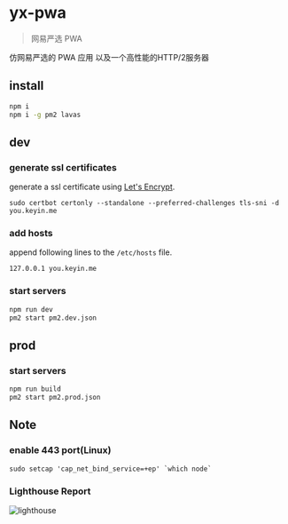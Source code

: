 # yx-pwa

> 网易严选 PWA

仿网易严选的 PWA 应用 以及一个高性能的HTTP/2服务器

## install

```bash
npm i
npm i -g pm2 lavas
```

## dev


### generate ssl certificates
generate a ssl certificate using [Let's Encrypt](https://letsencrypt.org/).
```shell
sudo certbot certonly --standalone --preferred-challenges tls-sni -d you.keyin.me
```

### add hosts
append following lines to the `/etc/hosts` file.
```
127.0.0.1 you.keyin.me
```

### start servers

```bash
npm run dev
pm2 start pm2.dev.json
```

## prod

### start servers

```bash
npm run build
pm2 start pm2.prod.json
```

## Note

### enable 443 port(Linux)

```
sudo setcap 'cap_net_bind_service=+ep' `which node`
```

### Lighthouse Report

![lighthouse](https://raw.githubusercontent.com/stkevintan/yx-pwa/master/resources/LighthouseReposrt.png)

